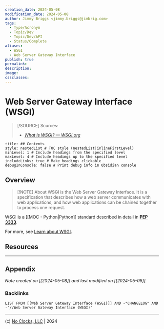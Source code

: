 ```yaml
---
creation_date: 2024-05-08
modification_date: 2024-05-08
author: Jimmy Briggs <jimmy.briggs@jimbrig.com>
tags:
  - Type/Acronym
  - Topic/Dev
  - Topic/Dev/API
  - Status/Complete
aliases:
  - WSGI
  - Web Server Gateway Interface
publish: true
permalink:
description:
image:
cssclasses:
---
```


# Web Server Gateway Interface (WSGI)

> [!SOURCE] Sources:
> - *[What is WSGI? — WSGI.org](https://wsgi.readthedocs.io/en/latest/what.html)*

```table-of-contents
title: ## Contents 
style: nestedList # TOC style (nestedList|inlineFirstLevel)
minLevel: 1 # Include headings from the specified level
maxLevel: 4 # Include headings up to the specified level
includeLinks: true # Make headings clickable
debugInConsole: false # Print debug info in Obsidian console
```

## Overview

> [!NOTE] About
> WSGI is the Web Server Gateway Interface. It is a specification that describes how a web server communicates with web applications, and how web applications can be chained together to process one request.

WSGI is a [[MOC - Python|Python]] standard described in detail in [**PEP 3333**](https://peps.python.org/pep-3333/).

For more, see [Learn about WSGI](https://wsgi.readthedocs.io/en/latest/learn.html).

## Resources

***

## Appendix

*Note created on [[2024-05-08]] and last modified on [[2024-05-08]].*

### Backlinks

```dataview
LIST FROM [[Web Server Gateway Interface (WSGI)]] AND -"CHANGELOG" AND -"//Web Server Gateway Interface (WSGI)"
```

***

(c) [No Clocks, LLC](https://github.com/noclocks) | 2024


